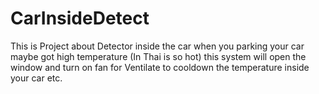# CarInsideDetect
This is Project about Detector inside the car when you parking your car maybe got high temperature (In Thai is so hot)
this system will open the window and turn on fan for Ventilate to cooldown the temperature inside your car etc.

